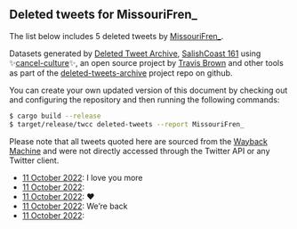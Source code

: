 ## Deleted tweets for MissouriFren_

The list below includes 5 deleted tweets by
[MissouriFren_](https://twitter.com/MissouriFren_).



Datasets generated by [Deleted Tweet Archive](https://twitter.com/deletedtweet161), 
[SalishCoast 161](https://twitter.com/SalishCoastA) using 
✨[cancel-culture](https://github.com/travisbrown/cancel-culture)✨, an open source project by 
[Travis Brown](https://twitter.com/travisbrown) and other tools as part of the 
[deleted-tweets-archive](https://github.com/salcoast/deleted-tweets-archive/) project repo on github.

You can create your own updated version of this document by checking out and configuring the
repository and then running the following commands:

```bash
$ cargo build --release
$ target/release/twcc deleted-tweets --report MissouriFren_
```

Please note that all tweets quoted here are sourced from the
[Wayback Machine](https://web.archive.org) and were not directly accessed through the Twitter API or
any Twitter client.

* [11 October 2022](https://web.archive.org/web/20221012042414/https://twitter.com/MissouriFren_/status/1579665790340861953): I love you more <!--1579670863234097153-->
* [11 October 2022](https://web.archive.org/web/20221012042414/https://twitter.com/MissouriFren_/status/1579665790340861953):  <!--1579670836759654401-->
* [11 October 2022](https://web.archive.org/web/20221012042414/https://twitter.com/MissouriFren_/status/1579665790340861953): ❤️ <!--1579667214344818689-->
* [11 October 2022](https://web.archive.org/web/20221012042414/https://twitter.com/MissouriFren_/status/1579665790340861953): We’re back <!--1579667179393650689-->
* [11 October 2022](https://web.archive.org/web/20221012042414/https://twitter.com/MissouriFren_/status/1579665790340861953):  <!--1579665790340861953-->
